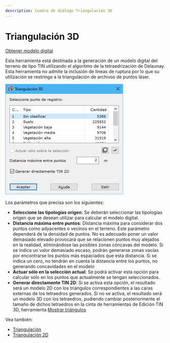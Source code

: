 ```yaml
---
description: Cuadro de diálogo Triangulación 3D
---
```


# Triangulación 3D

[Obtener modelo digital](./)

Esta herramienta está destinada a la generación de un modelo digital del terreno de tipo TIN utilizando el algoritmo de la tetraedrización de Delaunay. Esta herramienta no admite la inclusión de líneas de ruptura por lo que su utilización se restringe a la triangulación de archivos de puntos láser.

![Cuadro de diálogo Triangulación 3D](<../../../.gitbook/assets/image (120).png>)

Los parámetros que precisa son los siguientes:

* **Seleccione las tipologías origen**: Se deberán seleccionar las tipologías origen que se desean utilizar para calcular el modelo digital.
* **Distancia máxima entre puntos**: Distancia máxima para considerar dos puntos como adyacentes o vecinos en el terreno. Este parámetro dependerá de la densidad de puntos. No es adecuado poner un valor demasiado elevado provocará que se relacionen puntos muy alejados en la realidad, eliminándose las posibles zonas cóncavas del modelo. Si se indica un valor demasiado escaso, podrán generarse zonas vacías por encontrarse los puntos más espaciados que esta distancia. Si se indica un cero, no tendrán en cuenta la distancia entre los puntos, no generando concavidades en el modelo
* **Actuar sólo en la selección actual**: Se podrá activar esta opción para calcular sólo en los puntos que actualmente se tengan seleccionados.
* **Generar directamente TIN 2D**: Si se activa esta opción, el resultado será un modelo 2D con los triángulos correspondientes a las caras externas de los tetraedros generados. Si no se activa, el resultado será un modelo 3D con los tetraedros, pudiendo cambiar posteriormente el tamaño de dichos tetraedros en la cinta de herramientas de Edición TIN 3D, herramienta [Mostrar triángulos](../../fichas-de-herramientas/ficha-de-herramientas-edicion-tin-3d/actualizar-tin-3d.md)

Vea también:

* [Triangulación](../../herramientas-mdt/triangulacion.md)
* [Triangulación 2D](triangulacion-2d.md)
